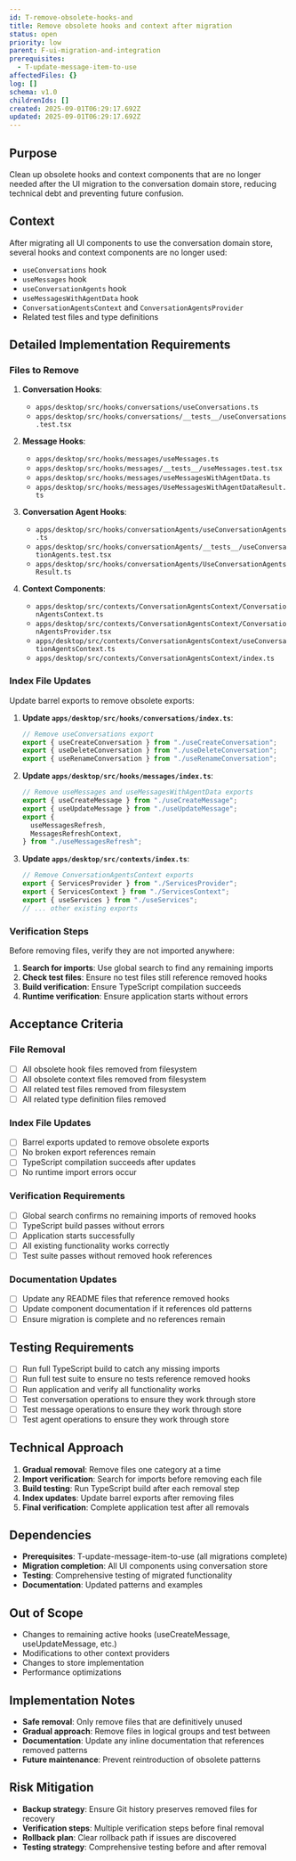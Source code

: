 ```yaml
---
id: T-remove-obsolete-hooks-and
title: Remove obsolete hooks and context after migration
status: open
priority: low
parent: F-ui-migration-and-integration
prerequisites:
  - T-update-message-item-to-use
affectedFiles: {}
log: []
schema: v1.0
childrenIds: []
created: 2025-09-01T06:29:17.692Z
updated: 2025-09-01T06:29:17.692Z
---
```


## Purpose

Clean up obsolete hooks and context components that are no longer needed after the UI migration to the conversation domain store, reducing technical debt and preventing future confusion.

## Context

After migrating all UI components to use the conversation domain store, several hooks and context components are no longer used:

- `useConversations` hook
- `useMessages` hook
- `useConversationAgents` hook
- `useMessagesWithAgentData` hook
- `ConversationAgentsContext` and `ConversationAgentsProvider`
- Related test files and type definitions

## Detailed Implementation Requirements

### Files to Remove

1. **Conversation Hooks**:
   - `apps/desktop/src/hooks/conversations/useConversations.ts`
   - `apps/desktop/src/hooks/conversations/__tests__/useConversations.test.tsx`

2. **Message Hooks**:
   - `apps/desktop/src/hooks/messages/useMessages.ts`
   - `apps/desktop/src/hooks/messages/__tests__/useMessages.test.tsx`
   - `apps/desktop/src/hooks/messages/useMessagesWithAgentData.ts`
   - `apps/desktop/src/hooks/messages/UseMessagesWithAgentDataResult.ts`

3. **Conversation Agent Hooks**:
   - `apps/desktop/src/hooks/conversationAgents/useConversationAgents.ts`
   - `apps/desktop/src/hooks/conversationAgents/__tests__/useConversationAgents.test.tsx`
   - `apps/desktop/src/hooks/conversationAgents/UseConversationAgentsResult.ts`

4. **Context Components**:
   - `apps/desktop/src/contexts/ConversationAgentsContext/ConversationAgentsContext.ts`
   - `apps/desktop/src/contexts/ConversationAgentsContext/ConversationAgentsProvider.tsx`
   - `apps/desktop/src/contexts/ConversationAgentsContext/useConversationAgentsContext.ts`
   - `apps/desktop/src/contexts/ConversationAgentsContext/index.ts`

### Index File Updates

Update barrel exports to remove obsolete exports:

1. **Update `apps/desktop/src/hooks/conversations/index.ts`**:

   ```typescript
   // Remove useConversations export
   export { useCreateConversation } from "./useCreateConversation";
   export { useDeleteConversation } from "./useDeleteConversation";
   export { useRenameConversation } from "./useRenameConversation";
   ```

2. **Update `apps/desktop/src/hooks/messages/index.ts`**:

   ```typescript
   // Remove useMessages and useMessagesWithAgentData exports
   export { useCreateMessage } from "./useCreateMessage";
   export { useUpdateMessage } from "./useUpdateMessage";
   export {
     useMessagesRefresh,
     MessagesRefreshContext,
   } from "./useMessagesRefresh";
   ```

3. **Update `apps/desktop/src/contexts/index.ts`**:
   ```typescript
   // Remove ConversationAgentsContext exports
   export { ServicesProvider } from "./ServicesProvider";
   export { ServicesContext } from "./ServicesContext";
   export { useServices } from "./useServices";
   // ... other existing exports
   ```

### Verification Steps

Before removing files, verify they are not imported anywhere:

1. **Search for imports**: Use global search to find any remaining imports
2. **Check test files**: Ensure no test files still reference removed hooks
3. **Build verification**: Ensure TypeScript compilation succeeds
4. **Runtime verification**: Ensure application starts without errors

## Acceptance Criteria

### File Removal

- [ ] All obsolete hook files removed from filesystem
- [ ] All obsolete context files removed from filesystem
- [ ] All related test files removed from filesystem
- [ ] All related type definition files removed

### Index File Updates

- [ ] Barrel exports updated to remove obsolete exports
- [ ] No broken export references remain
- [ ] TypeScript compilation succeeds after updates
- [ ] No runtime import errors occur

### Verification Requirements

- [ ] Global search confirms no remaining imports of removed hooks
- [ ] TypeScript build passes without errors
- [ ] Application starts successfully
- [ ] All existing functionality works correctly
- [ ] Test suite passes without removed hook references

### Documentation Updates

- [ ] Update any README files that reference removed hooks
- [ ] Update component documentation if it references old patterns
- [ ] Ensure migration is complete and no references remain

## Testing Requirements

- [ ] Run full TypeScript build to catch any missing imports
- [ ] Run full test suite to ensure no tests reference removed hooks
- [ ] Run application and verify all functionality works
- [ ] Test conversation operations to ensure they work through store
- [ ] Test message operations to ensure they work through store
- [ ] Test agent operations to ensure they work through store

## Technical Approach

1. **Gradual removal**: Remove files one category at a time
2. **Import verification**: Search for imports before removing each file
3. **Build testing**: Run TypeScript build after each removal step
4. **Index updates**: Update barrel exports after removing files
5. **Final verification**: Complete application test after all removals

## Dependencies

- **Prerequisites**: T-update-message-item-to-use (all migrations complete)
- **Migration completion**: All UI components using conversation store
- **Testing**: Comprehensive testing of migrated functionality
- **Documentation**: Updated patterns and examples

## Out of Scope

- Changes to remaining active hooks (useCreateMessage, useUpdateMessage, etc.)
- Modifications to other context providers
- Changes to store implementation
- Performance optimizations

## Implementation Notes

- **Safe removal**: Only remove files that are definitively unused
- **Gradual approach**: Remove files in logical groups and test between
- **Documentation**: Update any inline documentation that references removed patterns
- **Future maintenance**: Prevent reintroduction of obsolete patterns

## Risk Mitigation

- **Backup strategy**: Ensure Git history preserves removed files for recovery
- **Verification steps**: Multiple verification steps before final removal
- **Rollback plan**: Clear rollback path if issues are discovered
- **Testing strategy**: Comprehensive testing before and after removal
